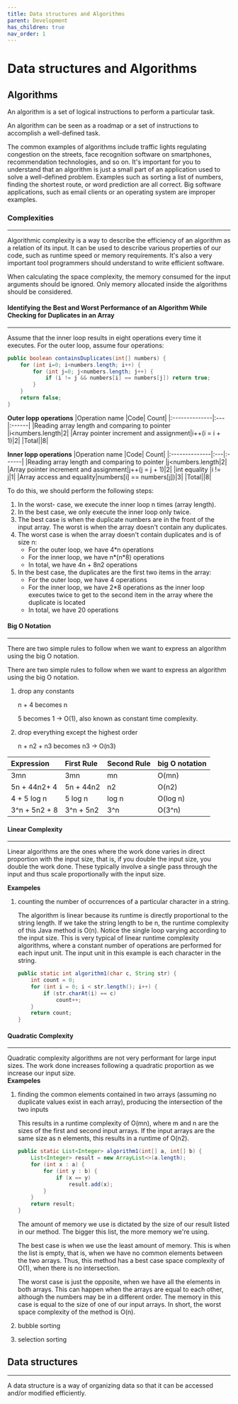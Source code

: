 ```yaml
---
title: Data structures and Algorithms
parent: Development
has_children: true
nav_order: 1
---
```


# Data structures and Algorithms
## Algorithms
An algorithm is a set of logical instructions to perform a particular task. 

An algorithm can be seen as a roadmap or a set of instructions to accomplish a well-defined task. 

The common examples of algorithms include traffic lights
regulating congestion on the streets, face recognition software on
smartphones, recommendation technologies, and so on.
It's important for you to understand that an algorithm is just a small part
of an application used to solve a well-defined problem. Examples such
as sorting a list of numbers, finding the shortest route, or word prediction
are all correct. Big software applications, such as email clients or an
operating system are improper examples.

### Complexities
------------------------- 
Algorithmic complexity is a way to describe the efficiency of an algorithm as a relation of its input. It can be used to describe various properties of our code, such as runtime speed or memory requirements. It's also a very important tool programmers should understand to write efficient software. 

When calculating the space complexity, the memory consumed for the
input arguments should be ignored. Only memory allocated inside the
algorithms should be considered.

#### Identifying the Best and Worst Performance of an Algorithm While Checking for Duplicates in an Array
------------------------- 
Assume that the inner loop results in eight operations every time it executes.
For the outer loop, assume four operations:
```java
public boolean containsDuplicates(int[] numbers) {
    for (int i=0; i<numbers.length; i++) {
        for (int j=0; j<numbers.length; j++) {
            if (i != j && numbers[i] == numbers[j]) return true;
        }
    }
    return false;
}
```
**Outer lopp operations**
|Operation name |Code| Count|
|:--------------|:---|:------|
|Reading array length and comparing to pointer |i<numbers.length|2|
|Array pointer increment and assignment|i++(i = i + 1)|2|
|Total||8|

**Inner lopp operations**
|Operation name |Code| Count|
|:--------------|:---|:------|
|Reading array length and comparing to pointer |j<numbers.length|2|
|Array pointer increment and assignment|j++(j = j + 1)|2|
|int equality |i != j|1|
|Array access and equality|numbers[i] == numbers[j])|3|
|Total||8|

To do this, we should perform the following steps:
1. In the worst- case, we execute the inner loop n times (array length).
2. In the best case, we only execute the inner loop only twice.
3. The best case is when the duplicate numbers are in the front of the input array.
The worst is when the array doesn't contain any duplicates.
4. The worst case is when the array doesn't contain duplicates and is of size n:
    * For the outer loop, we have 4*n operations
    * For the inner loop, we have n*(n*8) operations
    * In total, we have 4n + 8n2 operations
5. In the best case, the duplicates are the first two items in the array:
    * For the outer loop, we have 4 operations
    * For the inner loop, we have 2*8 operations as the inner loop executes twice to get to the second item in the array where the duplicate is located
    * In total, we have 20 operations
#### Big O Notation
------------------------- 
There are two simple rules to follow when we want to express an algorithm using the big O notation.

There are two simple rules to follow when we want to express an algorithm using the big O notation. 
1. drop any constants
   
    n + 4 becomes n
    
    5 becomes 1 -> O(1), also known as constant time complexity.
2. drop everything except the highest order 

     n + n2 + n3 becomes n3 -> O(n3)

|Expression   |First Rule|Second Rule|big O notation|
|:------------|:---------|:----------|:-------------|
|3mn          |3mn       |mn         |O(mn)         |
|5n + 44n2+ 4 |5n + 44n2 |n2         |O(n2)         |
|4 + 5 log n  |5 log n   |log n      |O(log n)      |
|3^n + 5n2 + 8|3^n + 5n2 |3^n        |O(3^n)        |

#### Linear Complexity
------------------------- 
Linear algorithms are the ones where the work done varies in direct proportion with the input size, that is, if you double the input size, you double the work done. These typically involve a single pass through the input and thus scale proportionally with the input size.

**Exampeles**

1. counting the number of occurrences of a particular character in a string.

    The algorithm is linear because its runtime is directly proportional to the
    string length. If we take the string length to be n, the runtime complexity
    of this Java method is O(n). Notice the single loop varying according to
    the input size. This is very typical of linear runtime complexity
    algorithms, where a constant number of operations are performed for
    each input unit. The input unit in this example is each character in the
    string.
    ```java
    public static int algorithm1(char c, String str) {
        int count = 0;
        for (int i = 0; i < str.length(); i++) {
            if (str.charAt(i) == c)
                count++;
        }
        return count;
    }
    ```
#### Quadratic Complexity
-------------------------  
Quadratic complexity algorithms are not very performant for large input sizes. The work done increases following a quadratic proportion as we increase our input size.  
**Exampeles**

1. finding the common elements contained in two arrays (assuming no 
duplicate values exist in each array), producing the intersection of the two inputs

    This results in a runtime complexity of O(mn), where m and n are the sizes of the first and second input arrays. If the input arrays are the same size as n elements, this results in a runtime of O(n2). 
    ```java
    public static List<Integer> algorithm1(int[] a, int[] b) {
        List<Integer> result = new ArrayList<>(a.length);
        for (int x : a) {
            for (int y : b) {
                if (x == y)
                    result.add(x);
            }
        }
        return result;
    }
    ```
    The amount of memory we use is dictated by the size of our result listed in our method.
    The bigger this list, the more memory we're using.
    
    The best case is when we use the least amount of memory. This is when the list is empty, that is, when we have no common elements between the two arrays. Thus, this method has a best case space complexity of O(1), when there is no intersection.
    
    The worst case is just the opposite, when we have all the elements in both arrays. This can happen when the arrays are equal to each other, although the numbers may be in a different order. The memory in this case is equal to the size of one of our input arrays. In short, the worst space complexity of the method is O(n).

1. bubble  sorting
2. selection sorting
## Data structures
------------------------- 
A data structure is a way of organizing data so that it can be accessed and/or modified efficiently.